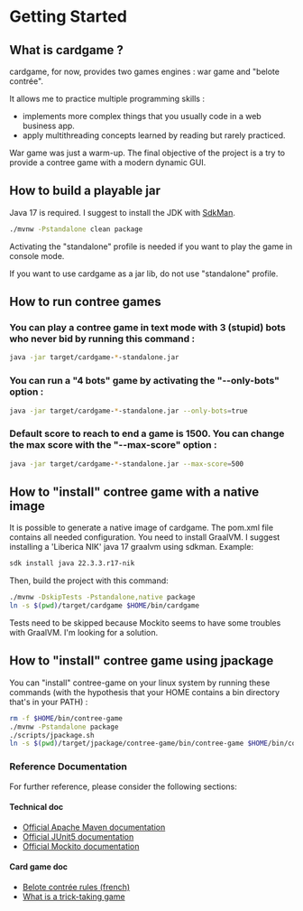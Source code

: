 # Getting Started

## What is cardgame ?

cardgame, for now, provides two games engines : war game and "belote contrée". 

It allows me to practice multiple programming skills :

* implements more complex things that you usually code in a web business app.
* apply multithreading concepts learned by reading but rarely practiced.

War game was just a warm-up. The final objective of the project is a try to provide a contree game with a modern dynamic GUI.

## How to build a playable jar

Java 17 is required. I suggest to install the JDK with [SdkMan](https://sdkman.io/).

```bash
./mvnw -Pstandalone clean package
```

Activating the "standalone" profile is needed if you want to play the game in console mode.

If you want to use cardgame as a jar lib, do not use "standalone" profile.

## How to run contree games

### You can play a contree game in text mode with 3 (stupid) bots who never bid by running this command :

```bash
java -jar target/cardgame-*-standalone.jar
```

### You can run a "4 bots" game by activating the "--only-bots" option :
```bash
java -jar target/cardgame-*-standalone.jar --only-bots=true
```

### Default score to reach to end a game is 1500. You can change the max score with the "--max-score" option : 
```bash
java -jar target/cardgame-*-standalone.jar --max-score=500
```

## How to "install" contree game with a native image
It is possible to generate a native image of cardgame. The pom.xml file contains all needed configuration.
You need to install GraalVM. I suggest installing a 'Liberica NIK' java 17 graalvm using sdkman. Example:
```bash
sdk install java 22.3.3.r17-nik
```

Then, build the project with this command:
```bash
./mvnw -DskipTests -Pstandalone,native package
ln -s $(pwd)/target/cardgame $HOME/bin/cardgame
```
Tests need to be skipped because Mockito seems to have some troubles with GraalVM. I'm looking for a solution.

## How to "install" contree game using jpackage

You can "install" contree-game on your linux system by running these commands (with the hypothesis that your HOME contains a
bin directory that's in your PATH) :

```bash
rm -f $HOME/bin/contree-game
./mvnw -Pstandalone package
./scripts/jpackage.sh
ln -s $(pwd)/target/jpackage/contree-game/bin/contree-game $HOME/bin/contree-game
```

### Reference Documentation
For further reference, please consider the following sections:

#### Technical doc

* [Official Apache Maven documentation](https://maven.apache.org/guides/index.html)
* [Official JUnit5 documentation](https://junit.org/junit5/docs/current/user-guide/)
* [Official Mockito documentation](https://javadoc.io/doc/org.mockito/mockito-core/latest/org/mockito/Mockito.html)

#### Card game doc

* [Belote contrée rules (french)](http://www.ffbelote.org/belote-contree/#6)
* [What is a trick-taking game](https://en.wikipedia.org/wiki/Trick-taking_game)
